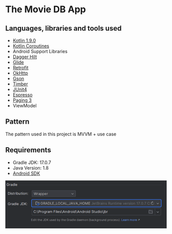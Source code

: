 # The Movie DB App

## Languages, libraries and tools used

* [Kotlin 1.9.0](https://kotlinlang.org/)
* [Kotlin Coroutines](https://github.com/Kotlin/kotlinx.coroutines)
* Android Support Libraries
* [Dagger Hilt](https://dagger.dev/hilt/)
* [Glide](https://github.com/bumptech/glidel)
* [Retrofit](http://square.github.io/retrofit/)
* [OkHttp](http://square.github.io/okhttp/)
* [Gson](https://github.com/google/gson)
* [Timber](https://github.com/JakeWharton/timber)
* [JUnit4](https://github.com/junit-team/junit4)
* [Espresso](https://developer.android.com/training/testing/espresso/index.html)
* [Paging 3](https://developer.android.com/topic/libraries/architecture/paging/v3-overview?hl=id)
* ViewModel

## Pattern
The pattern used in this project is MVVM + use case

## Requirements

* Gradle JDK: 17.0.7
* Java Version: 1.8
* [Android SDK](https://developer.android.com/studio/index.html)

![Example Gradle JDK](https://github.com/ldileh/The-Movie-DB-Android/blob/6cfa89cc0fbf29a179e89da9e6f03a599a3cf852/gradle_jdk_example.png)

